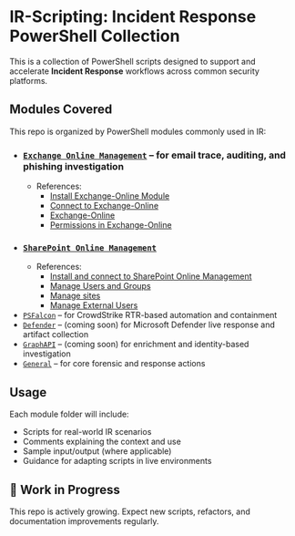 # IR-Scripting: Incident Response PowerShell Collection

This is a collection of PowerShell scripts designed to support and accelerate **Incident Response** workflows across common security platforms.

## Modules Covered

This repo is organized by PowerShell modules commonly used in IR:
- ### [`Exchange Online Management`](./ExchangeOnlineManagement) – for email trace, auditing, and phishing investigation
    - References:
        - [Install Exchange-Online Module](https://www.powershellgallery.com/packages/ExchangeOnlineManagement/3.7.2)
        - [Connect to Exchange-Online](https://learn.microsoft.com/en-us/powershell/exchange/connect-to-exchange-online-powershell?view=exchange-ps)
        - [Exchange-Online](https://learn.microsoft.com/en-us/powershell/exchange/exchange-online-powershell-v2?view=exchange-ps)
        - [Permissions in Exchange-Online](https://learn.microsoft.com/en-us/exchange/permissions-exo/permissions-exo)
- ### [`SharePoint Online Management`](./SharepointOnlineManagement)
    - References:
        - [Install and connect to SharePoint Online Management](https://learn.microsoft.com/en-us/training/modules/manage-sharepoint-online-use-windows-powershell/2-install-connect-sharepoint-online-management-shell)
        - [Manage Users and Groups](https://learn.microsoft.com/en-us/training/modules/manage-sharepoint-online-use-windows-powershell/3-manage-sharepoint-online-users-groups)
        - [Manage sites](https://learn.microsoft.com/en-us/training/modules/manage-sharepoint-online-use-windows-powershell/4-manage-sharepoint-sites)
        - [Manage External Users](https://learn.microsoft.com/en-us/training/modules/manage-sharepoint-online-use-windows-powershell/5-manage-sharepoint-online-external-user-sharing)
-  [`PSFalcon`](./PSFalcon) – for CrowdStrike RTR-based automation and containment
- [`Defender`](./Defender) – (coming soon) for Microsoft Defender live response and artifact collection
- [`GraphAPI`](./GraphAPI) – (coming soon) for enrichment and identity-based investigation
- [`General`](./General) – for core forensic and response actions

## Usage

Each module folder will include:
- Scripts for real-world IR scenarios
- Comments explaining the context and use
- Sample input/output (where applicable)
- Guidance for adapting scripts in live environments

## 🚧 Work in Progress

This repo is actively growing. Expect new scripts, refactors, and documentation improvements regularly.
